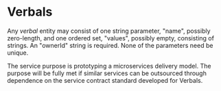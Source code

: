 # Verbals

Any *verbal* entity may consist of one string parameter, "name", possibly zero-length, and one ordered set, "values", possibly empty,
consisting of strings. An "ownerId" string is required. None of the parameters need be unique.

The service purpose is prototyping a microservices delivery model. The purpose will be fully met if similar services can be 
outsourced through dependence on the service contract standard developed for Verbals.

